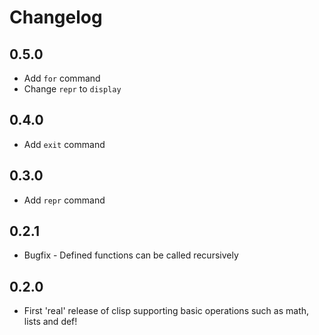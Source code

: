Changelog
=========

0.5.0
-----
* Add `for` command
* Change `repr` to `display`

0.4.0
-----
* Add `exit` command

0.3.0
-----
* Add `repr` command

0.2.1
-----
* Bugfix - Defined functions can be called recursively

0.2.0
-----
* First 'real' release of clisp supporting basic operations such as math, lists and def!